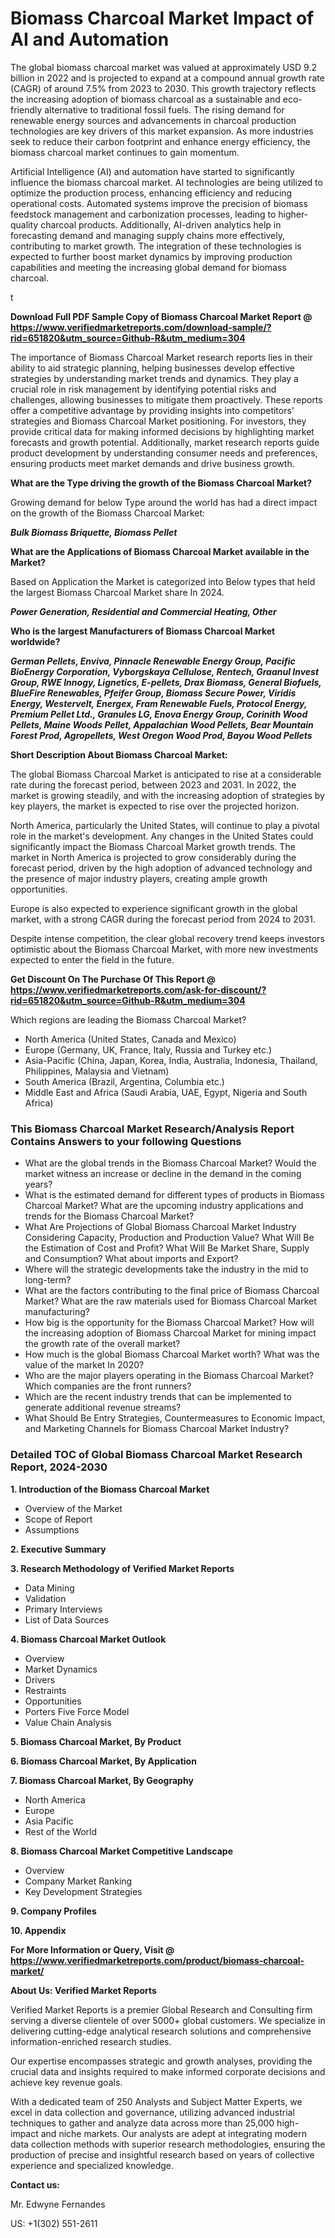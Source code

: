 <meta name="title" content="Global Biomass Charcoal Market Impact of AI and Automation"><meta name="description" content="The global biomass charcoal market was valued at approximately USD 9.2 billion in 2022 and is projected to expand at a compound annual growth rate (CAGR) of around 7.5"><meta name="title" content="Biomass Charcoal Market Size, Share, Scope, Trends, Growth, Opportunities, Analysis, Forecast"><h1>Biomass Charcoal Market Impact of AI and Automation</h1><p>The global biomass charcoal market was valued at approximately USD 9.2 billion in 2022 and is projected to expand at a compound annual growth rate (CAGR) of around 7.5% from 2023 to 2030. This growth trajectory reflects the increasing adoption of biomass charcoal as a sustainable and eco-friendly alternative to traditional fossil fuels. The rising demand for renewable energy sources and advancements in charcoal production technologies are key drivers of this market expansion. As more industries seek to reduce their carbon footprint and enhance energy efficiency, the biomass charcoal market continues to gain momentum.</p><p>Artificial Intelligence (AI) and automation have started to significantly influence the biomass charcoal market. AI technologies are being utilized to optimize the production process, enhancing efficiency and reducing operational costs. Automated systems improve the precision of biomass feedstock management and carbonization processes, leading to higher-quality charcoal products. Additionally, AI-driven analytics help in forecasting demand and managing supply chains more effectively, contributing to market growth. The integration of these technologies is expected to further boost market dynamics by improving production capabilities and meeting the increasing global demand for biomass charcoal.</p>t</p><p id="" class=""><strong>Download Full PDF Sample Copy of Biomass Charcoal Market Report @ <a href="https://www.verifiedmarketreports.com/download-sample/?rid=651820&utm_source=Github-R&utm_medium=304" target="_blank">https://www.verifiedmarketreports.com/download-sample/?rid=651820&utm_source=Github-R&utm_medium=304</a></strong></p><p>The importance of&nbsp;Biomass Charcoal Market research reports lies in their ability to aid strategic planning, helping businesses develop effective strategies by understanding market trends and dynamics. They play a crucial role in risk management by identifying potential risks and challenges, allowing businesses to mitigate them proactively. These reports offer a competitive advantage by providing insights into competitors' strategies and Biomass Charcoal Market positioning. For investors, they provide critical data for making informed decisions by highlighting market forecasts and growth potential. Additionally, market research reports guide product development by understanding consumer needs and preferences, ensuring products meet market demands and drive business growth.</p><p><strong>What are the&nbsp;Type driving the growth of the Biomass Charcoal Market?</strong></p><p id="" class="">Growing demand for below Type around the world has had a direct impact on the growth of the Biomass Charcoal Market:</p><em><strong>Bulk Biomass Briquette, Biomass Pellet</strong></em></p><strong>What are the&nbsp;Applications&nbsp;of Biomass Charcoal Market available in the Market?</strong></p><p id="" class="">Based on Application the Market is categorized into Below types that held the largest Biomass Charcoal Market share In 2024.</p><em><strong>Power Generation, Residential and Commercial Heating, Other</strong></em></p><strong>Who is the largest Manufacturers of Biomass Charcoal Market worldwide?</strong></p><p><em><strong>German Pellets, Enviva, Pinnacle Renewable Energy Group, Pacific BioEnergy Corporation, Vyborgskaya Cellulose, Rentech, Graanul Invest Group, RWE Innogy, Lignetics, E-pellets, Drax Biomass, General Biofuels, BlueFire Renewables, Pfeifer Group, Biomass Secure Power, Viridis Energy, Westervelt, Energex, Fram Renewable Fuels, Protocol Energy, Premium Pellet Ltd., Granules LG, Enova Energy Group, Corinith Wood Pellets, Maine Woods Pellet, Appalachian Wood Pellets, Bear Mountain Forest Prod, Agropellets, West Oregon Wood Prod, Bayou Wood Pellets</strong></em></p><p id="" class=""><strong>Short Description About Biomass Charcoal Market:</strong></p><p>The global Biomass Charcoal Market is anticipated to rise at a considerable rate during the forecast period, between 2023 and 2031. In 2022, the market is growing steadily, and with the increasing adoption of strategies by key players, the market is expected to rise over the projected horizon.</p><p>North America, particularly the United States, will continue to play a pivotal role in the market's development. Any changes in the United States could significantly impact the Biomass Charcoal Market growth trends. The market in North America is projected to grow considerably during the forecast period, driven by the high adoption of advanced technology and the presence of major industry players, creating ample growth opportunities.</p><p>Europe is also expected to experience significant growth in the global market, with a strong CAGR during the forecast period from 2024 to 2031.</p><p>Despite intense competition, the clear global recovery trend keeps investors optimistic about the Biomass Charcoal Market, with more new investments expected to enter the field in the future.</p><p id="" class=""><strong>Get Discount On The Purchase Of This Report @ <a href="https://www.verifiedmarketreports.com/ask-for-discount/?rid=651820&utm_source=Github-R&utm_medium=304" target="_blank">https://www.verifiedmarketreports.com/ask-for-discount/?rid=651820&utm_source=Github-R&utm_medium=304</a></strong></p>Which regions are leading the Biomass Charcoal Market?</p><ul><li>North America (United States, Canada and Mexico)</li><li>Europe (Germany, UK, France, Italy, Russia and Turkey etc.)</li><li>Asia-Pacific (China, Japan, Korea, India, Australia, Indonesia, Thailand, Philippines, Malaysia and Vietnam)</li><li>South America (Brazil, Argentina, Columbia etc.)</li><li>Middle East and Africa (Saudi Arabia, UAE, Egypt, Nigeria and South Africa)</li></ul><h3 id="" class="">This Biomass Charcoal Market Research/Analysis Report Contains Answers to your following Questions</h3><ul><li>What are the global trends in the Biomass Charcoal Market? Would the market witness an increase or decline in the demand in the coming years?</li><li>What is the estimated demand for different types of products in Biomass Charcoal Market? What are the upcoming industry applications and trends for the Biomass Charcoal Market?</li><li>What Are Projections of Global Biomass Charcoal Market Industry Considering Capacity, Production and Production Value? What Will Be the Estimation of Cost and Profit? What Will Be Market Share, Supply and Consumption? What about imports and Export?</li><li>Where will the strategic developments take the industry in the mid to long-term?</li><li>What are the factors contributing to the final price of Biomass Charcoal Market? What are the raw materials used for Biomass Charcoal Market manufacturing?</li><li>How big is the opportunity for the Biomass Charcoal Market? How will the increasing adoption of Biomass Charcoal Market for mining impact the growth rate of the overall market?</li><li>How much is the global Biomass Charcoal Market worth? What was the value of the market In 2020?</li><li>Who are the major players operating in the Biomass Charcoal Market? Which companies are the front runners?</li><li>Which are the recent industry trends that can be implemented to generate additional revenue streams?</li><li>What Should Be Entry Strategies, Countermeasures to Economic Impact, and Marketing Channels for Biomass Charcoal Market Industry?</li></ul><h3 id="" class="">Detailed TOC of Global Biomass Charcoal Market Research Report, 2024-2030</h3><p id="" class=""><strong>1. Introduction of the Biomass Charcoal Market</strong></p><ul><li>Overview of the Market</li><li>Scope of Report</li><li>Assumptions</li></ul><p id="" class=""><strong>2. Executive Summary</strong></p><p id="" class=""><strong>3. Research Methodology of Verified Market Reports</strong></p><ul><li>Data Mining</li><li>Validation</li><li>Primary Interviews</li><li>List of Data Sources</li></ul><p id="" class=""><strong>4. Biomass Charcoal Market Outlook</strong></p><ul><li>Overview</li><li>Market Dynamics</li><li>Drivers</li><li>Restraints</li><li>Opportunities</li><li>Porters Five Force Model</li><li>Value Chain Analysis</li></ul><p id="" class=""><strong>5. Biomass Charcoal Market, By Product</strong></p><p id="" class=""><strong>6. Biomass Charcoal Market, By Application</strong></p><p id="" class=""><strong>7. Biomass Charcoal Market, By Geography</strong></p><ul><li>North America</li><li>Europe</li><li>Asia Pacific</li><li>Rest of the World</li></ul><p id="" class=""><strong>8. Biomass Charcoal Market Competitive Landscape</strong></p><ul><li>Overview</li><li>Company Market Ranking</li><li>Key Development Strategies</li></ul><p id="" class=""><strong>9. Company Profiles</strong></p><p id="" class=""><strong>10. Appendix</strong></p><p id="" class=""><strong>For More Information or Query, Visit @ <a href="https://www.verifiedmarketreports.com/product/biomass-charcoal-market/" target="_blank">https://www.verifiedmarketreports.com/product/biomass-charcoal-market/</a></strong></p><p id="" class=""><strong>About Us: Verified Market Reports</strong></p><p id="" class="">Verified Market Reports is a premier Global Research and Consulting firm serving a diverse clientele of over 5000+ global customers. We specialize in delivering cutting-edge analytical research solutions and comprehensive information-enriched research studies.</p><p id="" class="">Our expertise encompasses strategic and growth analyses, providing the crucial data and insights required to make informed corporate decisions and achieve key revenue goals.</p><p id="" class="">With a dedicated team of 250 Analysts and Subject Matter Experts, we excel in data collection and governance, utilizing advanced industrial techniques to gather and analyze data across more than 25,000 high-impact and niche markets. Our analysts are adept at integrating modern data collection methods with superior research methodologies, ensuring the production of precise and insightful research based on years of collective experience and specialized knowledge.</p><p id="" class=""><strong>Contact us:</strong></p><p id="" class="">Mr. Edwyne Fernandes</p><p id="" class="">US: +1(302) 551-2611</p>